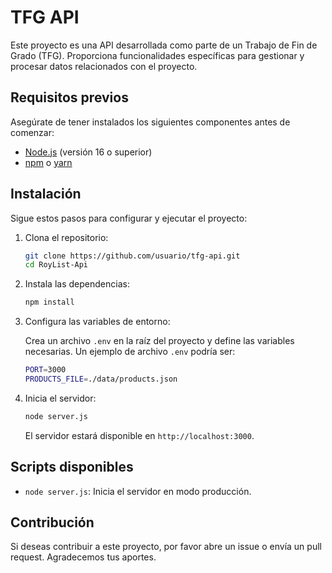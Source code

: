 # TFG API

Este proyecto es una API desarrollada como parte de un Trabajo de Fin de Grado (TFG). Proporciona funcionalidades específicas para gestionar y procesar datos relacionados con el proyecto.

## Requisitos previos

Asegúrate de tener instalados los siguientes componentes antes de comenzar:

- [Node.js](https://nodejs.org/) (versión 16 o superior)
- [npm](https://www.npmjs.com/) o [yarn](https://yarnpkg.com/)

## Instalación

Sigue estos pasos para configurar y ejecutar el proyecto:

1. Clona el repositorio:

    ```bash
    git clone https://github.com/usuario/tfg-api.git
    cd RoyList-Api
    ```

2. Instala las dependencias:

    ```bash
    npm install
    ```

3. Configura las variables de entorno:

    Crea un archivo `.env` en la raíz del proyecto y define las variables necesarias. Un ejemplo de archivo `.env` podría ser:

    ```bash
    PORT=3000
    PRODUCTS_FILE=./data/products.json
    ```

4. Inicia el servidor:

    ```bash
    node server.js
    ```

    El servidor estará disponible en `http://localhost:3000`.

## Scripts disponibles

- `node server.js`: Inicia el servidor en modo producción.

## Contribución

Si deseas contribuir a este proyecto, por favor abre un issue o envía un pull request. Agradecemos tus aportes.
